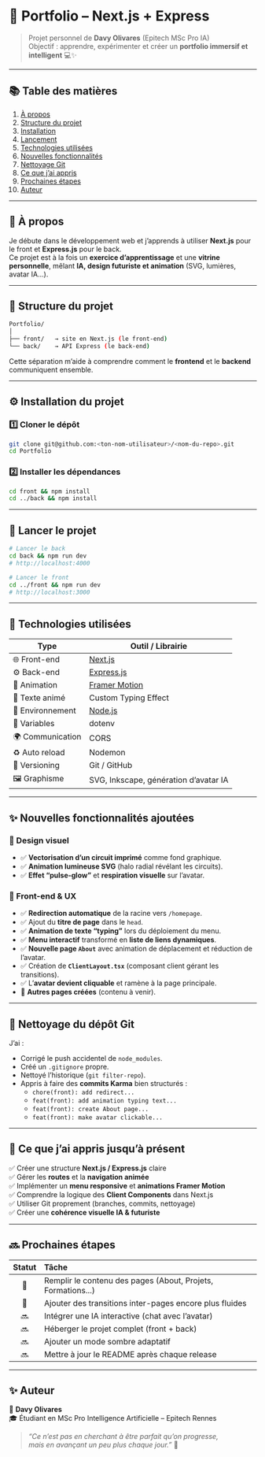 # 🌟 Portfolio – Next.js + Express  
> Projet personnel de **Davy Olivares** (Epitech MSc Pro IA)  
> Objectif : apprendre, expérimenter et créer un **portfolio immersif et intelligent** 💻✨  

---

## 📚 Table des matières
1. [À propos](#-à-propos)  
2. [Structure du projet](#-structure-du-projet)  
3. [Installation](#-installation-du-projet)  
4. [Lancement](#-lancer-le-projet)  
5. [Technologies utilisées](#-technologies-utilisées)  
6. [Nouvelles fonctionnalités](#-nouvelles-fonctionnalités-ajoutées)  
7. [Nettoyage Git](#-nettoyage-du-dépôt-git)  
8. [Ce que j’ai appris](#-ce-que-jai-appris-jusquà-présent)  
9. [Prochaines étapes](#-prochaines-étapes)  
10. [Auteur](#-auteur)  

---

## 📖 À propos

Je débute dans le développement web et j’apprends à utiliser **Next.js** pour le front et **Express.js** pour le back.  
Ce projet est à la fois un **exercice d’apprentissage** et une **vitrine personnelle**, mêlant **IA, design futuriste et animation** (SVG, lumières, avatar IA…).

---

## 🧱 Structure du projet

```bash
Portfolio/
│
├── front/   → site en Next.js (le front-end)
└── back/    → API Express (le back-end)
```

Cette séparation m’aide à comprendre comment le **frontend** et le **backend** communiquent ensemble.

---

## ⚙️ Installation du projet

### 1️⃣ Cloner le dépôt
```bash
git clone git@github.com:<ton-nom-utilisateur>/<nom-du-repo>.git
cd Portfolio
```

### 2️⃣ Installer les dépendances
```bash
cd front && npm install
cd ../back && npm install
```

---

## 🚀 Lancer le projet

```bash
# Lancer le back
cd back && npm run dev
# http://localhost:4000

# Lancer le front
cd ../front && npm run dev
# http://localhost:3000
```

---

## 🧰 Technologies utilisées

| Type | Outil / Librairie |
|------|--------------------|
| 🌐 Front-end | [Next.js](https://nextjs.org/) |
| ⚙️ Back-end | [Express.js](https://expressjs.com/) |
| 🎨 Animation | [Framer Motion](https://www.framer.com/motion/) |
| 💬 Texte animé | Custom Typing Effect |
| 🧩 Environnement | [Node.js](https://nodejs.org/) |
| 🔐 Variables | dotenv |
| 🌍 Communication | CORS |
| ♻️ Auto reload | Nodemon |
| 🧹 Versioning | Git / GitHub |
| 🖼️ Graphisme | SVG, Inkscape, génération d’avatar IA |

---

## ✨ Nouvelles fonctionnalités ajoutées

### 🎨 Design visuel
- ✅ **Vectorisation d’un circuit imprimé** comme fond graphique.  
- ✅ **Animation lumineuse SVG** (halo radial révélant les circuits).  
- ✅ **Effet “pulse-glow”** et **respiration visuelle** sur l’avatar.  

### 🧠 Front-end & UX
- ✅ **Redirection automatique** de la racine vers `/homepage`.  
- ✅ Ajout du **titre de page** dans le `head`.  
- ✅ **Animation de texte “typing”** lors du déploiement du menu.  
- ✅ **Menu interactif** transformé en **liste de liens dynamiques**.  
- ✅ **Nouvelle page `About`** avec animation de déplacement et réduction de l’avatar.  
- ✅ Création de **`ClientLayout.tsx`** (composant client gérant les transitions).  
- ✅ L’**avatar devient cliquable** et ramène à la page principale.  
- 🚧 **Autres pages créées** (contenu à venir).  

---

## 🧹 Nettoyage du dépôt Git

J’ai :
- Corrigé le push accidentel de `node_modules`.  
- Créé un `.gitignore` propre.  
- Nettoyé l’historique (`git filter-repo`).  
- Appris à faire des **commits Karma** bien structurés :  
  - `chore(front): add redirect...`  
  - `feat(front): add animation typing text...`  
  - `feat(front): create About page...`  
  - `feat(front): make avatar clickable...`  

---

## 🧠 Ce que j’ai appris jusqu’à présent

✅ Créer une structure **Next.js / Express.js** claire  
✅ Gérer les **routes** et la **navigation animée**  
✅ Implémenter un **menu responsive** et **animations Framer Motion**  
✅ Comprendre la logique des **Client Components** dans Next.js  
✅ Utiliser Git proprement (branches, commits, nettoyage)  
✅ Créer une **cohérence visuelle IA & futuriste**  

---

## 🔜 Prochaines étapes

| Statut | Tâche |
|:--:|:--|
| 🚧 | Remplir le contenu des pages (About, Projets, Formations...) |
| 🚧 | Ajouter des transitions inter-pages encore plus fluides |
| 🔜 | Intégrer une IA interactive (chat avec l’avatar) |
| 🔜 | Héberger le projet complet (front + back) |
| 🔜 | Ajouter un mode sombre adaptatif |
| 🔜 | Mettre à jour le README après chaque release |

---

## ✨ Auteur

👤 **Davy Olivares**  
🎓 Étudiant en MSc Pro Intelligence Artificielle – Epitech Rennes  

> _“Ce n’est pas en cherchant à être parfait qu’on progresse,  
> mais en avançant un peu plus chaque jour.”_ 🧠
